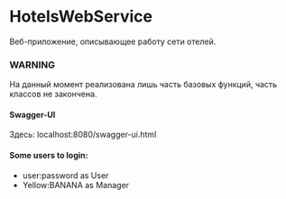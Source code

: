 # HotelsWebService
Веб-приложение, описывающее работу сети отелей.
<br>
### WARNING
На данный момент реализована лишь часть базовых функций, часть классов не закончена. 

#### Swagger-UI
Здесь: localhost:8080/swagger-ui.html

#### Some users to login:
  + user:password as User
  + Yellow:BANANA as Manager
